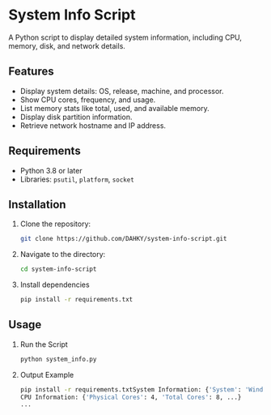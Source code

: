 # System Info Script

A Python script to display detailed system information, including CPU, memory, disk, and network details.

## Features
- Display system details: OS, release, machine, and processor.
- Show CPU cores, frequency, and usage.
- List memory stats like total, used, and available memory.
- Display disk partition information.
- Retrieve network hostname and IP address.

## Requirements
- Python 3.8 or later
- Libraries: `psutil`, `platform`, `socket`

## Installation
1. Clone the repository:
   ```bash
   git clone https://github.com/DAHKY/system-info-script.git

2. Navigate to the directory:
   ```bash
   cd system-info-script

3. Install dependencies
   ```bash
   pip install -r requirements.txt

## Usage
1. Run the Script
   ```bash
   python system_info.py

2. Output Example
   ```bash
   pip install -r requirements.txtSystem Information: {'System': 'Windows', 'Node Name': 'PC', 'Release': '10', ...}
   CPU Information: {'Physical Cores': 4, 'Total Cores': 8, ...}
   ...
